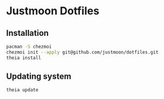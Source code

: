 # Justmoon Dotfiles

## Installation

``` sh
pacman -S chezmoi
chezmoi init --apply git@github.com/justmoon/dotfiles.git
theia install
```

## Updating system

``` sh
theia update
```
